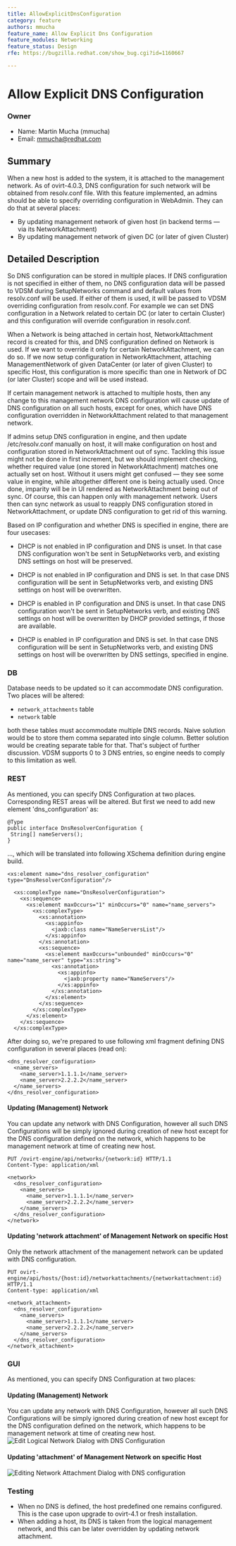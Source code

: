 ```yaml
---
title: AllowExplicitDnsConfiguration
category: feature
authors: mmucha
feature_name: Allow Explicit Dns Configuration
feature_modules: Networking
feature_status: Design
rfe: https://bugzilla.redhat.com/show_bug.cgi?id=1160667

---
```


# Allow Explicit DNS Configuration

### Owner

*   Name: Martin Mucha (mmucha)
*   Email: mmucha@redhat.com

## Summary
When a new host is added to the system, it is attached to the 
management network. As of ovirt-4.0.3, DNS configuration for such network
will be obtained from resolv.conf file. With this feature implemented,
an admins should be able to specify overriding configuration in
WebAdmin. They can do that at several places:

* By updating management network of given host (in backend terms — via
its NetworkAttachment)
* By updating management network of given DC (or later of given Cluster) 

## Detailed Description

So DNS configuration can be stored in multiple places. If DNS
configuration is not specified in either of them, no DNS configuration
data will be passed to VDSM during SetupNetworks command and default
values from resolv.conf will be used. If either of them is used, it
will be passed to VDSM overriding configuration from resolv.conf. For
example we can set DNS configuration in a Network related to certain DC
(or later to certain Cluster) and this configuration will override
configuration in resolv.conf. 

When a Network is being attached in 
certain host, NetworkAttachment record is created for this, 
and DNS configuration defined on Network is used. If we want to 
override it only for certain NetworkAttachment, we can do so.
If we now setup configuration in NetworkAttachment, attaching 
ManagementNetwork of given DataCenter (or
later of given Cluster) to specific Host, this configuration is more
specific than one in Network of DC (or later Cluster) scope and will
be used instead. 

If certain management network is attached to multiple hosts, then any 
change to this management network DNS configuration will cause update 
of DNS configuration on all such hosts, except for ones, which have DNS 
configuration overridden in NetworkAttachment related to that 
management network.
  
If admins setup DNS configuration in engine, and then update
/etc/resolv.conf manually on host, it will make configuration on host
and configuration stored in NetworkAttachment out of sync. 
Tackling this issue might not be done in first increment, but we
should implement checking, whether required value (one stored in
NetworkAttachment) matches one actually set on host. Without it users
might get confused — they see some value in engine, while altogether
different one is being actually used. Once done, imparity will be in
UI rendered as NetworkAttachment being out of sync. Of course, this
can happen only with management network. Users then can sync network
as usual to reapply DNS configuration stored in NetworkAttachment, or
update DNS configuration to get rid of this warning.

Based on IP configuration and whether DNS is specified in engine, 
there are four usecases:

* DHCP is not enabled in IP configuration and DNS is unset. 
In that case DNS configuration won't be sent in SetupNetworks verb, and 
existing DNS settings on host will be preserved.

* DHCP is not enabled in IP configuration and DNS is set. 
In that case DNS configuration will be sent in SetupNetworks verb, and 
existing DNS settings on host will be overwritten.

* DHCP is enabled in IP configuration and DNS is unset. 
In that case DNS configuration won't be sent in SetupNetworks verb, and 
existing DNS settings on host will be overwritten by DHCP provided 
settings, if those are available.

* DHCP is enabled in IP configuration and DNS is set.
In that case DNS configuration will be sent in SetupNetworks verb, and 
existing DNS settings on host will be overwritten by DNS settings, 
specified in engine.

### DB
Database needs to be updated so it can accommodate DNS configuration.
Two places will be altered:

* `network_attachments` table
* `network` table

both these tables must accommodate multiple DNS records. Naive
solution would be to store them comma separated into single column.
Better solution would be creating separate table for that. That's
subject of further discussion. VDSM supports 0 to 3 DNS entries, so
engine needs to comply to this limitation as well.

### REST

As mentioned, you can specify DNS Configuration at two places.
Corresponding REST areas will be altered. But first we need to add new
element 'dns_configuration' as:
 
```
@Type
public interface DnsResolverConfiguration {
 String[] nameServers();
}
```

…, which will be translated into following XSchema definition during
engine build.


```
<xs:element name="dns_resolver_configuration" type="DnsResolverConfiguration"/>

  <xs:complexType name="DnsResolverConfiguration">
    <xs:sequence>
      <xs:element maxOccurs="1" minOccurs="0" name="name_servers">
        <xs:complexType>
          <xs:annotation>
            <xs:appinfo>
              <jaxb:class name="NameServersList"/>
            </xs:appinfo>
          </xs:annotation>
          <xs:sequence>
            <xs:element maxOccurs="unbounded" minOccurs="0" name="name_server" type="xs:string">
              <xs:annotation>
                <xs:appinfo>
                  <jaxb:property name="NameServers"/>
                </xs:appinfo>
              </xs:annotation>
            </xs:element>
          </xs:sequence>
        </xs:complexType>
      </xs:element>
    </xs:sequence>
  </xs:complexType>
```

After doing so, we're prepared to use following xml fragment defining
DNS configuration in several places (read on):

```
<dns_resolver_configuration>
  <name_servers>
    <name_server>1.1.1.1</name_server>
    <name_server>2.2.2.2</name_server>
  </name_servers>
</dns_resolver_configuration>
```

#### Updating (Management) Network
You can update any network with DNS Configuration, however all such DNS
Configurations will be simply ignored during creation of new host except 
for the DNS configuration defined on the network, which happens to be 
management network at time of creating new host.

```
PUT /ovirt-engine/api/networks/{network:id} HTTP/1.1
Content-Type: application/xml

<network>
  <dns_resolver_configuration>
    <name_servers>
      <name_server>1.1.1.1</name_server>
      <name_server>2.2.2.2</name_server>
    </name_servers>
  </dns_resolver_configuration>
</network>
```

#### Updating 'network attachment' of Management Network on specific Host 
Only the network attachment of the management network can be updated
with DNS configuration.

```
PUT ovirt-engine/api/hosts/{host:id}/networkattachments/{networkattachment:id} HTTP/1.1
Content-type: application/xml

<network_attachment>
  <dns_resolver_configuration>
    <name_servers>
      <name_server>1.1.1.1</name_server>
      <name_server>2.2.2.2</name_server>
    </name_servers>
  </dns_resolver_configuration>
</network_attachment>

```

### GUI

As mentioned, you can specify DNS Configuration at two places:

#### Updating (Management) Network
You can update any network with DNS Configuration, however all such DNS
Configurations will be simply ignored during creation of new host except 
for the DNS configuration defined on the network, which happens to be 
management network at time of creating new host.
![Edit Logical Network Dialog with DNS Configuration](/images/editLogicalNetworkDialogWithDnsConfiguration.png "Edit Logical Network Dialog with DNS Configuration")

#### Updating 'attachment' of Management Network on specific Host 
![Editing Network Attachment Dialog with DNS configuration](/images/editNetworkAttachmentDialogWithDnsConfiguration.png "Editing Network Attachment Dialog with DNS configuration")

### Testing

* When no DNS is defined, the host predefined one remains configured.
This is the case upon upgrade to ovirt-4.1 or fresh installation.
* When adding a host, its DNS is taken from the logical management
network, and this can be later overridden by updating network 
attachment.
